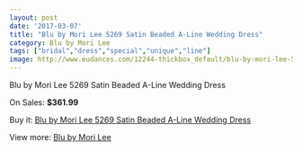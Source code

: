 ```yaml
---
layout: post
date: '2017-03-07'
title: "Blu by Mori Lee 5269 Satin Beaded A-Line Wedding Dress"
category: Blu by Mori Lee
tags: ["bridal","dress","special","unique","line"]
image: http://www.eudances.com/12244-thickbox_default/blu-by-mori-lee-5269-satin-beaded-a-line-wedding-dress.jpg
---
```

Blu by Mori Lee 5269 Satin Beaded A-Line Wedding Dress

On Sales: **$361.99**
<a href="https://www.eudances.com/en/blu-by-mori-lee/3812-blu-by-mori-lee-5269-satin-beaded-a-line-wedding-dress.html"><amp-img layout="responsive" width="600" height="600" src="//www.eudances.com/12244-thickbox_default/blu-by-mori-lee-5269-satin-beaded-a-line-wedding-dress.jpg" alt="Blu by Mori Lee 5269 Satin Beaded A-Line Wedding Dress 0" /></a>
<a href="https://www.eudances.com/en/blu-by-mori-lee/3812-blu-by-mori-lee-5269-satin-beaded-a-line-wedding-dress.html"><amp-img layout="responsive" width="600" height="600" src="//www.eudances.com/12245-thickbox_default/blu-by-mori-lee-5269-satin-beaded-a-line-wedding-dress.jpg" alt="Blu by Mori Lee 5269 Satin Beaded A-Line Wedding Dress 1" /></a>
<a href="https://www.eudances.com/en/blu-by-mori-lee/3812-blu-by-mori-lee-5269-satin-beaded-a-line-wedding-dress.html"><amp-img layout="responsive" width="600" height="600" src="//www.eudances.com/12246-thickbox_default/blu-by-mori-lee-5269-satin-beaded-a-line-wedding-dress.jpg" alt="Blu by Mori Lee 5269 Satin Beaded A-Line Wedding Dress 2" /></a>
<a href="https://www.eudances.com/en/blu-by-mori-lee/3812-blu-by-mori-lee-5269-satin-beaded-a-line-wedding-dress.html"><amp-img layout="responsive" width="600" height="600" src="//www.eudances.com/12247-thickbox_default/blu-by-mori-lee-5269-satin-beaded-a-line-wedding-dress.jpg" alt="Blu by Mori Lee 5269 Satin Beaded A-Line Wedding Dress 3" /></a>
<a href="https://www.eudances.com/en/blu-by-mori-lee/3812-blu-by-mori-lee-5269-satin-beaded-a-line-wedding-dress.html"><amp-img layout="responsive" width="600" height="600" src="//www.eudances.com/12248-thickbox_default/blu-by-mori-lee-5269-satin-beaded-a-line-wedding-dress.jpg" alt="Blu by Mori Lee 5269 Satin Beaded A-Line Wedding Dress 4" /></a>
<a href="https://www.eudances.com/en/blu-by-mori-lee/3812-blu-by-mori-lee-5269-satin-beaded-a-line-wedding-dress.html"><amp-img layout="responsive" width="600" height="600" src="//www.eudances.com/12249-thickbox_default/blu-by-mori-lee-5269-satin-beaded-a-line-wedding-dress.jpg" alt="Blu by Mori Lee 5269 Satin Beaded A-Line Wedding Dress 5" /></a>

Buy it: [Blu by Mori Lee 5269 Satin Beaded A-Line Wedding Dress](https://www.eudances.com/en/blu-by-mori-lee/3812-blu-by-mori-lee-5269-satin-beaded-a-line-wedding-dress.html "Blu by Mori Lee 5269 Satin Beaded A-Line Wedding Dress")

View more: [Blu by Mori Lee](https://www.eudances.com/en/39-blu-by-mori-lee "Blu by Mori Lee")
